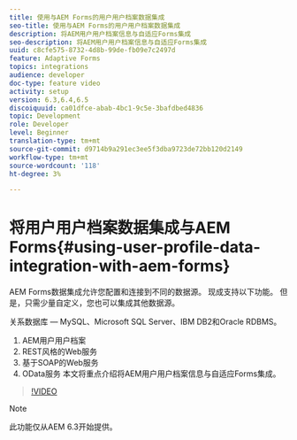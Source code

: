 ```yaml
---
title: 使用与AEM Forms的用户用户档案数据集成
seo-title: 使用与AEM Forms的用户用户档案数据集成
description: 将AEM用户用户档案信息与自适应Forms集成
seo-description: 将AEM用户用户档案信息与自适应Forms集成
uuid: c8cfe575-8732-4d8b-99de-fb09e7c2497d
feature: Adaptive Forms
topics: integrations
audience: developer
doc-type: feature video
activity: setup
version: 6.3,6.4,6.5
discoiquuid: ca01dfce-abab-4bc1-9c5e-3bafdbed4836
topic: Development
role: Developer
level: Beginner
translation-type: tm+mt
source-git-commit: d9714b9a291ec3ee5f3dba9723de72bb120d2149
workflow-type: tm+mt
source-wordcount: '118'
ht-degree: 3%

---
```



# 将用户用户档案数据集成与AEM Forms{#using-user-profile-data-integration-with-aem-forms}

AEM Forms数据集成允许您配置和连接到不同的数据源。 现成支持以下功能。 但是，只需少量自定义，您也可以集成其他数据源。

关系数据库 — MySQL、Microsoft SQL Server、IBM DB2和Oracle RDBMS。

1. AEM用户用户档案
1. REST风格的Web服务
1. 基于SOAP的Web服务
1. OData服务
本文将重点介绍将AEM用户用户档案信息与自适应Forms集成。

>[!VIDEO](https://video.tv.adobe.com/v/17432/?quality=9&learn=on)

>[!NOTE]
>
>此功能仅从AEM 6.3开始提供。


